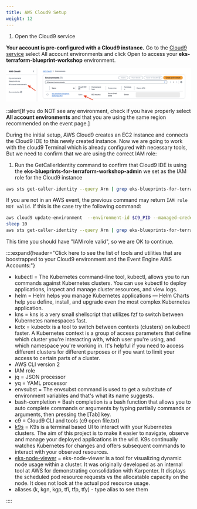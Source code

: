 ```yaml
---
title: AWS Cloud9 Setup
weight: 12
---
```



1. Open the Cloud9 service

**Your account is pre-configured with a Cloud9 instance.** Go to the [Cloud9 service](https://console.aws.amazon.com/cloud9control/home) select All account environments and click Open to access your **eks-terraform-blueprint-workshop** environment.

![](/static/images/cloud9-open.png)

::alert[If you do NOT see any environment, check if you have properly select **All account environments** and that you are using the same region recommended on the event page.]

During the initial setup, AWS Cloud9 creates an EC2 instance and connects the Cloud9 IDE to this newly created instance. 
Now we are going to work with the cloud9 Terminal which is already configured with necessary tools, But we need to confirm that we are using the correct IAM role:



1. Run the GetCallerIdentity command to confirm that Cloud9 IDE is using the **eks-blueprints-for-terraform-workshop-admin** we set as the IAM role for the Cloud9 instance

```bash
aws sts get-caller-identity --query Arn | grep eks-blueprints-for-terraform-workshop-admin -q && echo "IAM role valid" || echo "IAM role NOT valid"
```

If you are not in an AWS event, the previous command may return `IAM role NOT valid`. If this is the case try the following command:

  ```bash
  aws cloud9 update-environment  --environment-id $C9_PID --managed-credentials-action DISABLE
  sleep 10
  aws sts get-caller-identity --query Arn | grep eks-blueprints-for-terraform-workshop-admin -q && echo "IAM role valid" || echo "IAM role NOT valid"
  ```

This time you should have "IAM role valid", so we are OK to continue.



::::expand{header="Click here to see the list of tools and utilities that are boostrapped to your Cloud9 environment and the Event Engine AWS Accounts:"}

* kubectl =  The Kubernetes command-line tool, kubectl, allows you to run commands against Kubernetes clusters. You can use kubectl to deploy applications, inspect and manage cluster resources, and view logs. 
* helm =  Helm helps you manage Kubernetes applications — Helm Charts help you define, install, and upgrade even the most complex Kubernetes application. 
* kns = kns is a very small shellscript that utilizes fzf to switch between Kubernetes namespaces fast.
* kctx = kubectx is a tool to switch between contexts (clusters) on kubectl faster. A Kubernetes context is a group of access parameters that define which cluster you're interacting with, which user you're using, and which namespace you're working in. It's helpful if you need to access different clusters for different purposes or if you want to limit your access to certain parts of a cluster.
* AWS CLI version 2
* IAM role
* jq = JSON processor
* yq = YAML processor
* envsubst = The envsubst command is used to get a substitute of environment variables and that's what its name suggests.
* bash-completion = Bash completion is a bash function that allows you to auto complete commands or arguments by typing partially commands or arguments, then pressing the [Tab] key.
* c9 = Cloud9 CLI and tools (c9 open file.txt)
* [k9s](https://k9scli.io/) =  K9s is a terminal based UI to interact with your Kubernetes clusters. The aim of this project is to make it easier to navigate, observe and manage your deployed applications in the wild. K9s continually watches Kubernetes for changes and offers subsequent commands to interact with your observed resources. 
* [eks-node-viewer](https://github.com/awslabs/eks-node-viewer) = eks-node-viewer is a tool for visualizing dynamic node usage within a cluster. It was originally developed as an internal tool at AWS for demonstrating consolidation with Karpenter. It displays the scheduled pod resource requests vs the allocatable capacity on the node. It does not look at the actual pod resource usage.
* aliases (k, kgn, kgp, tfi, tfp, tfy) - type alias to see them


::::
